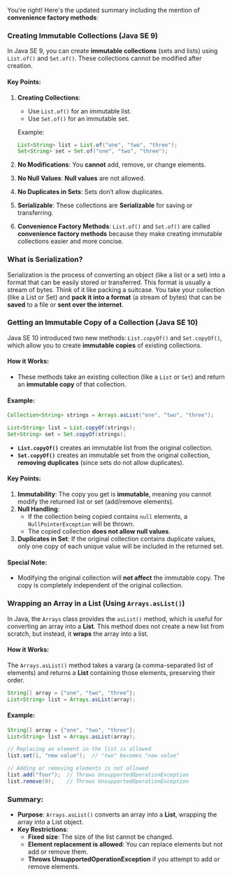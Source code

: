 You're right! Here's the updated summary including the mention of **convenience factory methods**:

### **Creating Immutable Collections (Java SE 9)**

In Java SE 9, you can create **immutable collections** (sets and lists) using `List.of()` and `Set.of()`. These collections cannot be modified after creation.

#### Key Points:
1. **Creating Collections**:
   - Use `List.of()` for an immutable list.
   - Use `Set.of()` for an immutable set.
   
   Example:
   ```java
   List<String> list = List.of("one", "two", "three");
   Set<String> set = Set.of("one", "two", "three");
   ```

2. **No Modifications**: You **cannot** add, remove, or change elements.
   
3. **No Null Values**: **Null values** are not allowed.

4. **No Duplicates in Sets**: Sets don’t allow duplicates.

5. **Serializable**: These collections are **Serializable** for saving or transferring.

6. **Convenience Factory Methods**: `List.of()` and `Set.of()` are called **convenience factory methods** because they make creating immutable collections easier and more concise.


### **What is Serialization?**
Serialization is the process of converting an object (like a list or a set) into a format that can be easily stored or transferred. This format is usually a stream of bytes.
Think of it like packing a suitcase. You take your collection (like a List or Set) and **pack it into a format** (a stream of bytes) that can be **saved** to a file or **sent over the internet**.

### **Getting an Immutable Copy of a Collection (Java SE 10)**

Java SE 10 introduced two new methods: `List.copyOf()` and `Set.copyOf()`, which allow you to create **immutable copies** of existing collections.

#### **How it Works:**
- These methods take an existing collection (like a `List` or `Set`) and return an **immutable copy** of that collection.
  
#### **Example:**

```java
Collection<String> strings = Arrays.asList("one", "two", "three");

List<String> list = List.copyOf(strings);
Set<String> set = Set.copyOf(strings);
```

- **`List.copyOf()`** creates an immutable list from the original collection.
- **`Set.copyOf()`** creates an immutable set from the original collection, **removing duplicates** (since sets do not allow duplicates).

#### **Key Points:**
1. **Immutability**: The copy you get is **immutable**, meaning you cannot modify the returned list or set (add/remove elements).
2. **Null Handling**: 
   - If the collection being copied contains `null` elements, a `NullPointerException` will be thrown.
   - The copied collection **does not allow null values**.
3. **Duplicates in Set**: If the original collection contains duplicate values, only one copy of each unique value will be included in the returned set.

#### **Special Note:**
- Modifying the original collection will **not affect** the immutable copy. The copy is completely independent of the original collection.

### **Wrapping an Array in a List (Using `Arrays.asList()`)**

In Java, the `Arrays` class provides the `asList()` method, which is useful for converting an array into a **List**. This method does not create a new list from scratch, but instead, it **wraps** the array into a list.

#### **How it Works:**

The `Arrays.asList()` method takes a vararg (a comma-separated list of elements) and returns a **List** containing those elements, preserving their order.

```java
String[] array = {"one", "two", "three"};
List<String> list = Arrays.asList(array);
```

#### **Example:**
```java
String[] array = {"one", "two", "three"};
List<String> list = Arrays.asList(array);

// Replacing an element in the list is allowed
list.set(1, "new value");  // "two" becomes "new value"

// Adding or removing elements is not allowed
list.add("four");  // Throws UnsupportedOperationException
list.remove(0);    // Throws UnsupportedOperationException
```

### **Summary:**
- **Purpose**: `Arrays.asList()` converts an array into a **List**, wrapping the array into a List object.
- **Key Restrictions**:
  - **Fixed size**: The size of the list cannot be changed.
  - **Element replacement is allowed**: You can replace elements but not add or remove them.
  - **Throws UnsupportedOperationException** if you attempt to add or remove elements.


